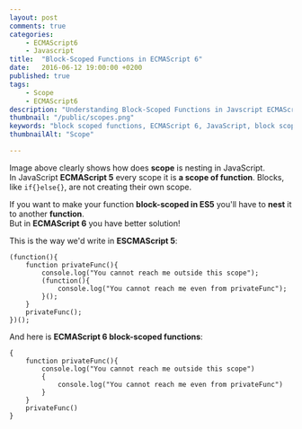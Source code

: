 ```yaml
---
layout: post
comments: true
categories:
    - ECMAScript6
    - Javascript
title:  "Block-Scoped Functions in ECMAScript 6"
date:   2016-06-12 19:00:00 +0200
published: true
tags: 
    - Scope
    - ECMAScript6
description: "Understanding Block-Scoped Functions in Javscript ECMAScript 6. Comparsion of block-scoped functions in ES5 vs ES6"
thumbnail: "/public/scopes.png"
keywords: "block scoped functions, ECMAScript 6, JavaScript, block scoping, scope, context"
thumbnailAlt: "Scope"

---
```


Image above clearly shows how does **scope** is nesting in JavaScript. <br/>
In JavaScript **ECMAScript 5** every scope it is **a scope of function**. Blocks, like `if{}else{}`, are not creating their own scope.

If you want to make your function **block-scoped in ES5** you'll have to **nest** it to another **function**. <br/>
But in **ECMAScript 6** you have better solution!
<!--more-->

This is the way we'd write in **ESCMAScript 5**:

    (function(){
        function privateFunc(){
            console.log("You cannot reach me outside this scope");
            (function(){
                console.log("You cannot reach me even from privateFunc");
            }();
        }
        privateFunc();
    })();
    
    
And here is **ECMAScript 6 block-scoped functions**:

    {
        function privateFunc(){
            console.log("You cannot reach me outside this scope")
            {
                console.log("You cannot reach me even from privateFunc")
            }
        }
        privateFunc()
    }